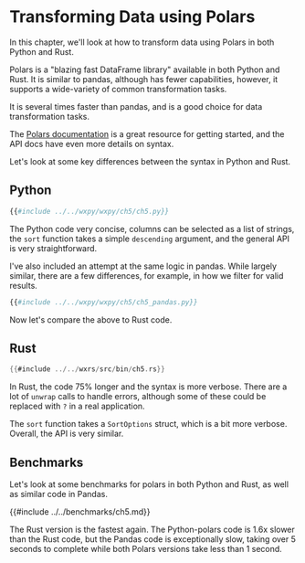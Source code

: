 # Transforming Data using Polars

In this chapter, we'll look at how to transform data using Polars in both
Python and Rust.

Polars is a "blazing fast DataFrame library" available in both Python and
Rust. It is similar to pandas, although has fewer capabilities, however, it
supports a wide-variety of common transformation tasks.

It is several times faster than pandas, and is a good choice for data
transformation tasks.

The [Polars documentation](https://pola-rs.github.io/polars-book/getting-started/intro/)
is a great resource for getting started, and the API docs have even more
details on syntax.

Let's look at some key differences between the syntax in Python and Rust.

## Python

```python
{{#include ../../wxpy/wxpy/ch5/ch5.py}}
```

The Python code very concise, columns can be selected as a list of strings,
the `sort` function takes a simple `descending` argument, and the general
API is very straightforward.

I've also included an attempt at the same logic in pandas. While largely
similar, there are a few differences, for example, in how we filter for
valid results.

```python
{{#include ../../wxpy/wxpy/ch5/ch5_pandas.py}}
```

Now let's compare the above to Rust code.

## Rust

```rust
{{#include ../../wxrs/src/bin/ch5.rs}}
```

In Rust, the code 75% longer and the syntax is more verbose. There are a lot of
`unwrap` calls to handle errors, although some of these could be replaced with
`?` in a real application.

The `sort` function takes a `SortOptions` struct, which is a bit more verbose.
Overall, the API is very similar.

## Benchmarks

Let's look at some benchmarks for polars in both Python and Rust, as well
as similar code in Pandas.

{{#include ../../benchmarks/ch5.md}}

The Rust version is the fastest again. The Python-polars code is 1.6x slower
than the Rust code, but the Pandas code is exceptionally slow, taking over 5 
seconds to complete while both Polars versions take less than 1 second.
